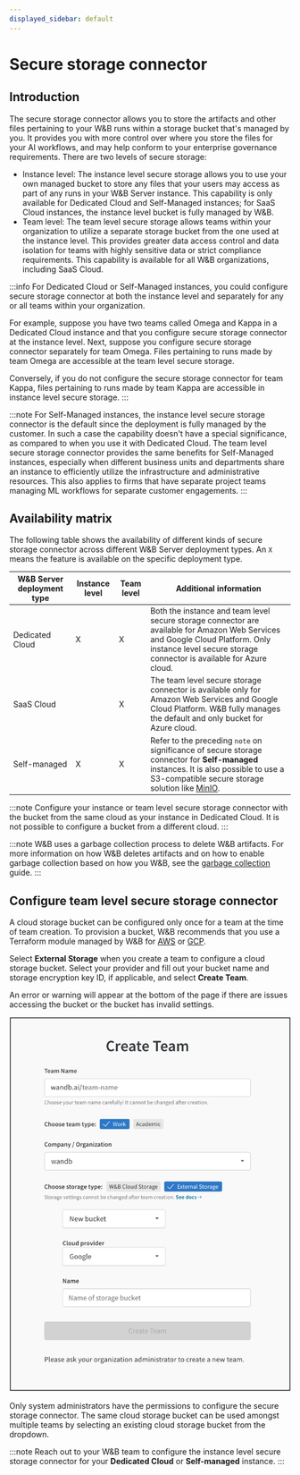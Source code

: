 ```yaml
---
displayed_sidebar: default
---
```


# Secure storage connector

## Introduction
The secure storage connector allows you to store the artifacts and other files pertaining to your W&B runs within a storage bucket that's managed by you. It provides you with more control over where you store the files for your AI workflows, and may help conform to your enterprise governance requirements. There are two levels of secure storage:

* Instance level: The instance level secure storage allows you to use your own managed bucket to store any files that your users may access as part of any runs in your W&B Server instance. This capability is only available for Dedicated Cloud and Self-Managed instances; for SaaS Cloud instances, the instance level bucket is fully managed by W&B. 
* Team level: The team level secure storage allows teams within your organization to utilize a separate storage bucket from the one used at the instance level. This provides greater data access control and data isolation for teams with highly sensitive data or strict compliance requirements. This capability is available for all W&B organizations, including SaaS Cloud.

:::info
For Dedicated Cloud or Self-Managed instances, you could configure secure storage connector at both the instance level and separately for any or all teams within your organization. 

For example, suppose you have two teams called Omega and Kappa in a Dedicated Cloud instance and that you configure secure storage connector at the instance level. Next, suppose you configure secure storage connector separately for team Omega. Files pertaining to runs made by team Omega are accessible at the team level secure storage. 

Conversely, if you do not configure the secure storage connector for team Kappa, files pertaining to runs made by team Kappa are accessible in instance level secure storage.
:::

:::note
For Self-Managed instances, the instance level secure storage connector is the default since the deployment is fully managed by the customer. In such a case the capability doesn't have a special significance, as compared to when you use it with Dedicated Cloud. The team level secure storage connector provides the same benefits for Self-Managed instances, especially when different business units and departments share an instance to efficiently utilize the infrastructure and administrative resources. This also applies to firms that have separate project teams managing ML workflows for separate customer engagements.
:::

## Availability matrix
The following table shows the availability of different kinds of secure storage connector across different W&B Server deployment types. An `X` means the feature is available on the specific deployment type.

| W&B Server deployment type | Instance level | Team level | Additional information |
|----------------------------|--------------------|----------------|------------------------|
| Dedicated Cloud | X | X | Both the instance and team level secure storage connector are available for Amazon Web Services and Google Cloud Platform. Only instance level secure storage connector is available for Azure cloud. |
| SaaS Cloud | | X | The team level secure storage connector is available only for Amazon Web Services and Google Cloud Platform. W&B fully manages the default and only bucket for Azure cloud. |
| Self-managed | X | X | Refer to the preceding `note` on significance of secure storage connector for **Self-managed** instances. It is also possible to use a S3-compatible secure storage solution like [MinIO](https://github.com/minio/minio). |

:::note
Configure your instance or team level secure storage connector with the bucket from the same cloud as your instance in Dedicated Cloud. It is not possible to configure a bucket from a different cloud.
:::

:::note
W&B uses a garbage collection process to delete W&B artifacts. For more information on how W&B deletes artifacts and on how to enable garbage collection based on how you W&B, see the [garbage collection](../artifacts/delete-artifacts.md#how-to-enable-garbage-collection-based-on-how-wb-is-hosted) guide.
:::

## Configure team level secure storage connector
A cloud storage bucket can be configured only once for a team at the time of team creation. To provision a bucket, W&B recommends that you use a Terraform module managed by W&B for [AWS](https://github.com/wandb/terraform-aws-wandb/tree/main/modules/secure_storage_connector) or [GCP](https://github.com/wandb/terraform-google-wandb/tree/main/modules/secure_storage_connector).

Select **External Storage** when you create a team to configure a cloud storage bucket. Select your provider and fill out your bucket name and storage encryption key ID, if applicable, and select **Create Team**.

An error or warning will appear at the bottom of the page if there are issues accessing the bucket or the bucket has invalid settings.

![](/images/hosting/prod_setup_secure_storage.png)

Only system administrators have the permissions to configure the secure storage connector. The same cloud storage bucket can be used amongst multiple teams by selecting an existing cloud storage bucket from the dropdown.

:::note
Reach out to your W&B team to configure the instance level secure storage connector for your **Dedicated Cloud** or **Self-managed** instance.
:::